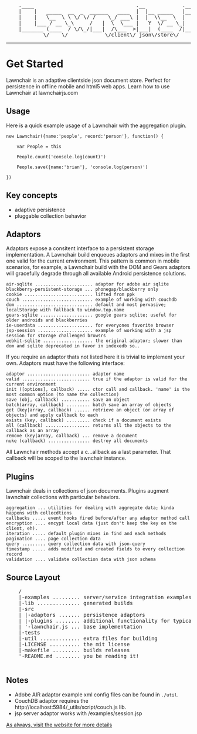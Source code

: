 <pre>
	.____                                 .__            .__         
	|    |   _____  __  _  ______   ____  |  |__ _____   |__|_______ 
	|    |   \__  \ \ \/ \/ /    \_/ ___\ |  |  \\__  \  |  |\_  __ \
	|    |___ / __ \_\     /   |  \  \___ |   Y  \/ __ \_|  | |  | \/
	|_______ (____  / \/\_/|___|  /\___  >|___|  (____  /|__| |__|   
	        \/    \/            \/client\/ json\/store\/ 
</pre>

---

Get Started
===

Lawnchair is an adaptive clientside json document store. Perfect for persistence in offline mobile and html5 web apps. Learn how to use Lawnchair at lawnchairjs.com 

Usage
---

Here is a quick example usage of a Lawnchair with the aggregation plugin.

    new Lawnchair({name:'people', record:'person'}, function() {

        var People = this

        People.count('console.log(count)')

        People.save({name:'brian'}, 'console.log(person)')

    })

Key concepts
---

- adaptive persistence
- pluggable collection behavior

Adaptors
---

Adaptors expose a consitent interface to a persistent storage implementation. A Lawnchair build enqueues adaptors and mixes in the first one valid for the current environment. This pattern is common in mobile scenarios, for example, a Lawnchair build with the DOM and Gears adaptors will gracefully degrade through all available Android persistence solutions.

    air-sqlite ...................... adaptor for adobe air sqlite 
    blackberry-persistent-storage ... phonegap/blackberry only
    cookie .......................... lifted from ppk
    couch ........................... example of working with couchdb
    dom ............................. default and most pervasive; localStorage with fallback to window.top.name
    gears-sqlite .................... google gears sqlite; useful for older androids and blackberries
    ie-userdata ..................... for everyones favorite browser
    jsp-session ..................... example of working with a jsp session for storage challenged browsrs
    webkit-sqlite ................... the original adaptor; slower than dom and sqlite deprecated in favor in indexedb so..

If you require an adaptor thats not listed here it is trivial to implement your own. Adaptors must have the following interface:

    adaptor ........................ adaptor name 
    valid .......................... true if the adaptor is valid for the current environment
    init ([options], callback) ..... ctor call and callback. 'name' is the most common option (to name the collection) 
    save (obj, callback) ........... save an object
    batch(array, callback) ......... batch save an array of objects
    get (key|array, callback) ...... retrieve an object (or array of objects) and apply callback to each 
    exists (key, callback) ......... check if a document exists
    all (callback) ................. returns all the objects to the callback as an array
    remove (key|array, callback) ... remove a document
    nuke (callback) ................ destroy all documents

All Lawnchair methods accept a c...allback as a last parameter. That callback will be scoped to the lawnchair instance. 

Plugins
---

Lawnchair deals in collections of json documents. Plugins augment lawnchair collections with particular behaviors.

    aggregation ... utilities for dealing with aggregate data; kinda happens with collecdtions
    callbacks ..... event hooks fired before/after any adaptor method call
    encryption .... encypt local data (just don't keep the key on the client, eh).
    iteration ..... default plugin mixes in find and each methods
    pagination .... page collection data
    query ......... query collection data with json-query
    timestamp ..... adds modified and created fields to every collection record
    validation .... validate collection data with json schema

Source Layout
---

<pre>
    /
    |-examples ......... server/service integration examples
    |-lib .............. generated builds
    |-src
    | |-adaptors ....... persistence adaptors
    | |-plugins ........ additional functionality for typical persistence solutions
    | '-lawnchair.js ... base implementation
    |-tests 
    |-util ............. extra files for building
    |-LICENSE .......... the mit license
    |-makefile ......... builds releases
    '-README.md ........ you be reading it!

</pre>

Notes
---

- Adobe AIR adaptor example xml config files can be found in `./util`.
- CouchDB adaptor requires the http://localhost:5984/_utils/script/couch.js lib.
- jsp server adaptor works with /examples/session.jsp 


[As always, visit the website for more details](http://brianleroux.github.com/lawnchair)


